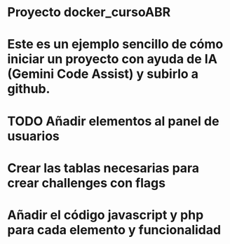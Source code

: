 # Proyecto docker_cursoABR

# Este es un ejemplo sencillo de cómo iniciar un proyecto con ayuda de IA (Gemini Code Assist) y subirlo a github.

# TODO Añadir elementos al panel de usuarios
#      Crear las tablas necesarias para crear challenges con flags
#      Añadir el código javascript y php para cada elemento y funcionalidad